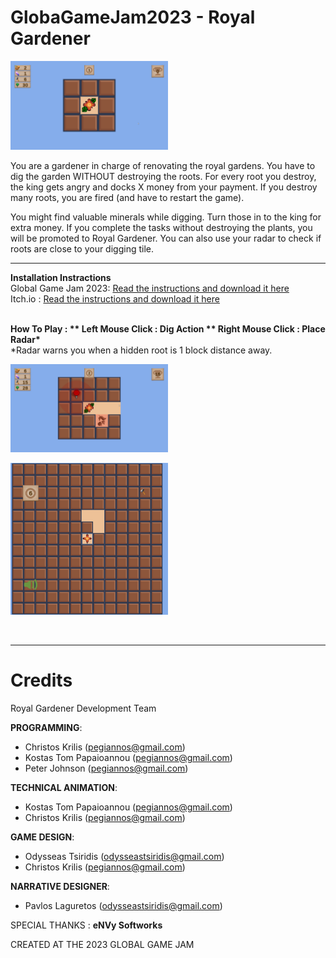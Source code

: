 # GlobaGameJam2023 - Royal Gardener

<img width="50%" src="GGJ2023/ReadMe/1.png">

<b></b>
You are a gardener in charge of renovating the royal gardens. You have to dig the garden WITHOUT destroying the roots. For every root you destroy, the king gets angry and docks X money from your payment. If you destroy many roots, you are fired (and have to restart the game).

You might find valuable minerals while digging. Turn those in to the king for extra money. If you complete the tasks without destroying the plants, you will be promoted to Royal Gardener. You can also use your radar to check if roots are close to your digging tile.



------------
<b>Installation Instractions</b>
<br>
Global Game Jam 2023:  <a href = "https://globalgamejam.org/2023/games/royal-gardener-4">Read the instructions and download it here</a>
<br>
Itch.io :  <a href = "https://christoskrilis.itch.io/royal-gardener">Read the instructions and download it here</a>

<br>
<b>How To Play :
** Left Mouse Click : Dig Action 
** Right Mouse Click : Place Radar*</b>
<br>
*Radar warns you when a hidden root is 1 block distance away.

<br>
<p><img width="50%" src="GGJ2023/ReadMe/2.png"></p>
<p><img width="50%" src="GGJ2023/ReadMe/3.png"></p>

<br>

------------
# <b>Credits</b>

Royal Gardener Development Team

<b>PROGRAMMING</b>: 
- Christos Krilis (<a href = "christos.krilis.dev@gmail.com">pegiannos@gmail.com</a>)
- Kostas Tom Papaioannou (<a href = "tom-papaioannou@outlook.com">pegiannos@gmail.com</a>)
- Peter Johnson (<a href = "pegiannos@gmail.com">pegiannos@gmail.com</a>)

<b>TECHNICAL ANIMATION</b>: 
- Kostas Tom Papaioannou (<a href = "tom-papaioannou@outlook.com">pegiannos@gmail.com</a>)
- Christos Krilis (<a href = "christos.krilis.dev@gmail.com">pegiannos@gmail.com</a>)

<b>GAME DESIGN</b>: 
- Odysseas Tsiridis (<a href = "odysseastsiridis@gmail.com">odysseastsiridis@gmail.com</a>)
- Christos Krilis (<a href = "christos.krilis.dev@gmail.com">pegiannos@gmail.com</a>)

<b>NARRATIVE DESIGNER</b>: 
- Pavlos Laguretos  (<a href = "plaguretos@gmail.com">odysseastsiridis@gmail.com</a>)


SPECIAL THANKS : <b>eΝVy Softworks</b>

CREATED AT THE 2023 GLOBAL GAME JAM
